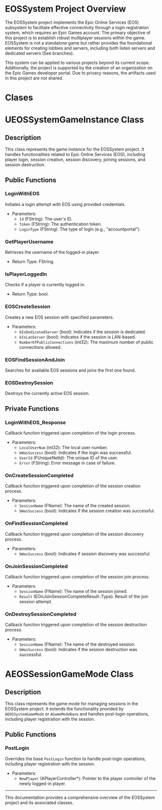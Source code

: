 # EOSSystem Project Overview

The EOSSystem project implements the Epic Online Services (EOS) subsystem to facilitate effective connectivity through a login registration system, which requires an Epic Games account. The primary objective of this project is to establish robust multiplayer sessions within the game. EOSSystem is not a standalone game but rather provides the foundational elements for creating lobbies and servers, including both listen servers and dedicated servers (See branches). 

This system can be applied to various projects beyond its current scope. Additionally, the project is supported by the creation of an organization on the Epic Games developer portal. Due to privacy reasons, the artifacts used in this project are not shared.


Clases
======
# UEOSSystemGameInstance Class

## Description
This class represents the game instance for the EOSSystem project. It handles functionalities related to Epic Online Services (EOS), including player login, session creation, session discovery, joining sessions, and session destruction.

## Public Functions

### LoginWithEOS
Initiates a login attempt with EOS using provided credentials.
- Parameters:
  - `Id` (FString): The user's ID.
  - `Token` (FString): The authentication token.
  - `LoginType` (FString): The type of login (e.g., "accountportal").

### GetPlayerUsername
Retrieves the username of the logged-in player.
- Return Type: FString.

### IsPlayerLoggedIn
Checks if a player is currently logged in.
- Return Type: bool.

### EOSCreateSession
Creates a new EOS session with specified parameters.
- Parameters:
  - `bIsDedicatedServer` (bool): Indicates if the session is dedicated.
  - `bIsLanServer` (bool): Indicates if the session is LAN-based.
  - `NumberOfPublicConnections` (int32): The maximum number of public connections allowed.

### EOSFindSessionAndJoin
Searches for available EOS sessions and joins the first one found.

### EOSDestroySession
Destroys the currently active EOS session.

## Private Functions

### LoginWithEOS_Response
Callback function triggered upon completion of the login process.
- Parameters:
  - `LocalUserNum` (int32): The local user number.
  - `bWasSuccess` (bool): Indicates if the login was successful.
  - `UserId` (FUniqueNetId): The unique ID of the user.
  - `Error` (FString): Error message in case of failure.

### OnCreateSessionCompleted
Callback function triggered upon completion of the session creation process.
- Parameters:
  - `SessionName` (FName): The name of the created session.
  - `bWasSuccess` (bool): Indicates if the session creation was successful.

### OnFindSessionCompleted
Callback function triggered upon completion of the session discovery process.
- Parameters:
  - `bWasSuccess` (bool): Indicates if session discovery was successful.

### OnJoinSessionCompleted
Callback function triggered upon completion of the session join process.
- Parameters:
  - `SessionName` (FName): The name of the session joined.
  - `Result` (EOnJoinSessionCompleteResult::Type): Result of the join session attempt.

### OnDestroySessionCompleted
Callback function triggered upon completion of the session destruction process.
- Parameters:
  - `SessionName` (FName): The name of the destroyed session.
  - `bWasSuccess` (bool): Indicates if the session destruction was successful.

# AEOSSessionGameMode Class

## Description
This class represents the game mode for managing sessions in the EOSSystem project. It extends the functionality provided by `AEOSSystemGameMode` or `AGameModeBase` and handles post-login operations, including player registration with the session.

## Public Functions

### PostLogin
Overrides the base `PostLogin` function to handle post-login operations, including player registration with the session.
- Parameters:
  - `NewPlayer` (APlayerController*): Pointer to the player controller of the newly logged-in player.

---
This documentation provides a comprehensive overview of the EOSSystem project and its associated classes.

